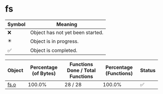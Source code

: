 # fs
| Symbol | Meaning 
| ------------- | ------------- 
| :x: | Object has not yet been started. 
| :eight_pointed_black_star: | Object is in progress. 
| :white_check_mark: | Object is completed. 


| Object | Percentage (of Bytes) | Functions Done / Total Functions | Percentage (Functions) | Status 
| ------------- | ------------- | ------------- | ------------- | ------------- 
| [fs.o](https://github.com/shibbo/Petari/blob/master/docs/lib/RVL_SDK/fs/fs.md) | 100.0% | 28 / 28 | 100.0% | :white_check_mark: 
